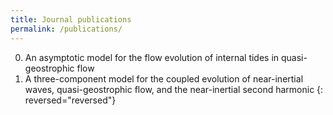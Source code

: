 ```yaml
---
title: Journal publications
permalink: /publications/
---
```


0. An asymptotic model for the flow evolution of internal tides in quasi-geostrophic flow 
0. A three-component model for the coupled evolution of near-inertial waves, quasi-geostrophic flow, and the near-inertial second harmonic
{: reversed="reversed"}
